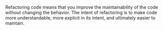 Refactoring code means that you improve the maintainability of the code without changing the behavior. The intent of refactoring is to make code more understandable, more explicit in its intent, and ultimately easier to maintain.
